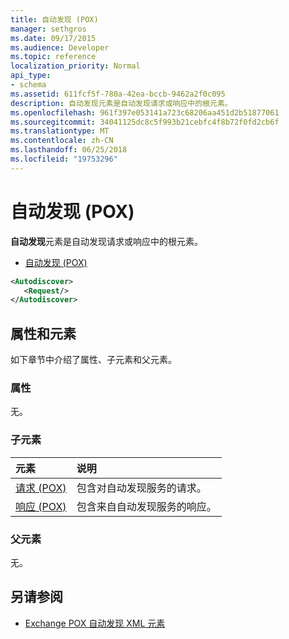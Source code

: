 ```yaml
---
title: 自动发现 (POX)
manager: sethgros
ms.date: 09/17/2015
ms.audience: Developer
ms.topic: reference
localization_priority: Normal
api_type:
- schema
ms.assetid: 611fcf5f-780a-42ea-bccb-9462a2f0c095
description: 自动发现元素是自动发现请求或响应中的根元素。
ms.openlocfilehash: 961f397e053141a723c68206aa451d2b51877061
ms.sourcegitcommit: 34041125dc8c5f993b21cebfc4f8b72f0fd2cb6f
ms.translationtype: MT
ms.contentlocale: zh-CN
ms.lasthandoff: 06/25/2018
ms.locfileid: "19753296"
---
```

# <a name="autodiscover-pox"></a>自动发现 (POX)

**自动发现**元素是自动发现请求或响应中的根元素。 
  
- [自动发现 (POX)](autodiscover-pox.md)
  
```xml
<Autodiscover>
   <Request/>
</Autodiscover>
```

## <a name="attributes-and-elements"></a>属性和元素

如下章节中介绍了属性、子元素和父元素。
  
### <a name="attributes"></a>属性

无。
  
### <a name="child-elements"></a>子元素

|**元素**|**说明**|
|:-----|:-----|
|[请求 (POX)](request-pox.md) <br/> |包含对自动发现服务的请求。  <br/> |
|[响应 (POX)](response-pox.md) <br/> |包含来自自动发现服务的响应。  <br/> |
   
### <a name="parent-elements"></a>父元素

无。
  
## <a name="see-also"></a>另请参阅

- [Exchange POX 自动发现 XML 元素](pox-autodiscover-xml-elements-for-exchange.md)

